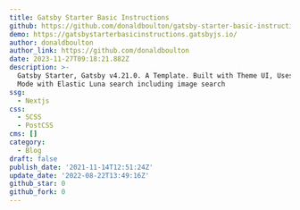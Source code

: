 ```yaml
---
title: Gatsby Starter Basic Instructions
github: https://github.com/donaldboulton/gatsby-starter-basic-instructions
demo: https://gatsbystarterbasicinstructions.gatsbyjs.io/
author: donaldboulton
author_link: https://github.com/donaldboulton
date: 2023-11-27T09:18:21.882Z
description: >-
  Gatsby Starter, Gatsby v4.21.0. A Template. Built with Theme UI, Uses Dark
  Mode with Elastic Luna search including image search
ssg:
  - Nextjs
css:
  - SCSS
  - PostCSS
cms: []
category:
  - Blog
draft: false
publish_date: '2021-11-14T12:51:24Z'
update_date: '2022-08-22T13:49:16Z'
github_star: 0
github_fork: 0
---
```

